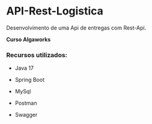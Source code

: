 # API-Rest-Logistica
Desenvolvimento de uma Api de entregas com Rest-Api.

<b>Curso Algaworks</b>

<h3>Recursos utilizados:</h3>

* Java 17

* Spring Boot

* MySql

* Postman

* Swagger
